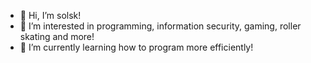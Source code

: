 - 👋 Hi, I’m solsk!
- 👀 I’m interested in programming, information security, gaming, roller skating and more!
- 🌱 I’m currently learning how to program more efficiently!
